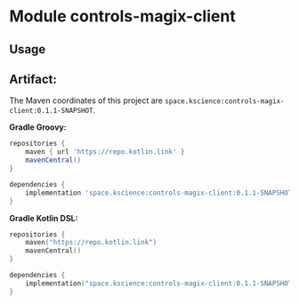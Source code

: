 # Module controls-magix-client



## Usage

## Artifact:

The Maven coordinates of this project are `space.kscience:controls-magix-client:0.1.1-SNAPSHOT`.

**Gradle Groovy:**
```groovy
repositories {
    maven { url 'https://repo.kotlin.link' }
    mavenCentral()
}

dependencies {
    implementation 'space.kscience:controls-magix-client:0.1.1-SNAPSHOT'
}
```
**Gradle Kotlin DSL:**
```kotlin
repositories {
    maven("https://repo.kotlin.link")
    mavenCentral()
}

dependencies {
    implementation("space.kscience:controls-magix-client:0.1.1-SNAPSHOT")
}
```
